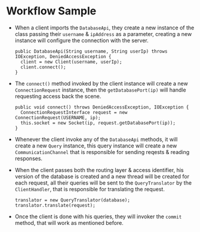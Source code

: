 # Workflow Sample

  + When a client imports the ```DatabaseApi```, they create a new instance of the class passing their ```username``` & ```ipAddress``` as a parameter, 
      creating a new instance will configure the connection with the server.
      ```
      public DatabaseApi(String username, String userIp) throws IOException, DeniedAccessException {
        client = new Client(username, userIp);
        client.connect();
      }
      ```
  
  + The ```connect()``` method invoked by the client instance will create a new ```ConnectionRequest``` instance, then the ```getDatabasePort(ip)```
      will handle requesting access back the scene.
    ```
    public void connect() throws DeniedAccessException, IOException {
      ConnectionRequestInterface request = new ConnectionRequest(USERNAME, ip);
      this.socket = new Socket(ip, request.getDatabasePort(ip));
    }
    ```
    
  + Whenever the client invoke any of the ```DatabaseApi``` methods, it will create a new ```Query``` instance, this query instance
      will create a new ```CommunicationChannel``` that is responsible for sending reqests & reading responses.
      
  + When the client passes both the routing layer & access identifier, his version of the database is created and a new thread will be created for each
      request, all their queries will be sent to the ```QueryTranslator``` by the ```ClientHandler```, that is responsible for translating the request.
      ```
      translator = new QueryTranslator(database);
      translator.translate(request);
      ```
      
  + Once the client is done with his queries, they will invoker the ```commit``` method, that will work as mentioned before.
      
      
